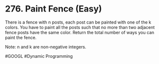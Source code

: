 # 276. Paint Fence (Easy)

There is a fence with n posts, each post can be painted with one of the k colors.
You have to paint all the posts such that no more than two adjacent fence posts have the same color.
Return the total number of ways you can paint the fence.

Note:
n and k are non-negative integers.

#GOOGL
#Dynamic Programming
